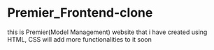 # Premier_Frontend-clone
this is Premier(Model Management) website that i have created using HTML, CSS will add more functionalities to it soon
